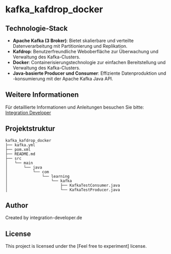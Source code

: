 # kafka_kafdrop_docker

## Technologie-Stack

- **Apache Kafka (3 Broker)**: Bietet skalierbare und verteilte Datenverarbeitung mit Partitionierung und Replikation.
- **Kafdrop**: Benutzerfreundliche Weboberfläche zur Überwachung und Verwaltung des Kafka-Clusters.
- **Docker**: Containerisierungstechnologie zur einfachen Bereitstellung und Verwaltung des Kafka-Clusters.
- **Java-basierte Producer und Consumer**: Effiziente Datenproduktion und -konsumierung mit der Apache Kafka Java API.

## Weitere Informationen

Für detaillierte Informationen und Anleitungen besuchen Sie bitte: [Integration Developer](https://integration-developer.de/kafka-cluster_mit_kafdrop_docker/)

## Projektstruktur

```plaintext
kafka_kafdrop_docker
├── kafka.yml
├── pom.xml
├── README.md
├── src
│   └── main
│       └── java
│           └── com
│               └── learning
│                   └── kafka
│                       ├── KafkaTestConsumer.java
│                       └── KafkaTestProducer.java
```

## Author

Created by integration-developer.de

## License

This project is licensed under the [Feel free to experiment] license.
